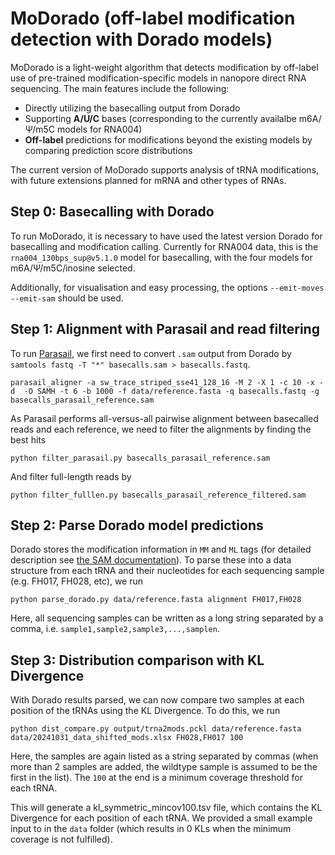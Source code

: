 # MoDorado (off-label modification detection with Dorado models)
MoDorado is a light-weight algorithm that detects modification by off-label use of pre-trained modification-specific models in nanopore direct RNA sequencing. The main features include the following:

- Directly utilizing the basecalling output from Dorado
- Supporting **A/U/C** bases (corresponding to the currently availalbe m6A/Ψ/m5C models for RNA004)
- **Off-label** predictions for modifications beyond the existing models by comparing prediction score distributions 

The current version of MoDorado supports analysis of tRNA modifications, with future extensions planned for mRNA and other types of RNAs.

## Step 0: Basecalling with Dorado
To run MoDorado, it is necessary to have used the latest version Dorado for basecalling and modification calling. Currently for RNA004 data, this is the `rna004_130bps_sup@v5.1.0` model for basecalling, with the four models for m6A/Ψ/m5C/inosine selected. 

Additionally, for visualisation and easy processing, the options `--emit-moves --emit-sam` should be used.


## Step 1: Alignment with Parasail and read filtering
To run [Parasail](https://github.com/jeffdaily/parasail), we first need to convert `.sam` output from Dorado by `samtools fastq -T "*" basecalls.sam > basecalls.fastq`.  
```
parasail_aligner -a sw_trace_striped_sse41_128_16 -M 2 -X 1 -c 10 -x -d  -O SAMH -t 6 -b 1000 -f data/reference.fasta -q basecalls.fastq -g basecalls_parasail_reference.sam
```
As Parasail performs all-versus-all pairwise alignment between basecalled reads and each reference, we need to filter the alignments by finding the best hits
```
python filter_parasail.py basecalls_parasail_reference.sam
```
And filter full-length reads by
```
python filter_fulllen.py basecalls_parasail_reference_filtered.sam
```

## Step 2: Parse Dorado model predictions
Dorado stores the modification information in `MM` and `ML` tags (for detailed description see [the SAM documentation](https://samtools.github.io/hts-specs/SAMv1.pdf)). To parse these into a data structure from each tRNA and their nucleotides for each sequencing sample (e.g. FH017, FH028, etc), we run
```
python parse_dorado.py data/reference.fasta alignment FH017,FH028
```
Here, all sequencing samples can be written as a long string separated by a comma, i.e. `sample1,sample2,sample3,...,samplen`. 

## Step 3: Distribution comparison with KL Divergence 
With Dorado results parsed, we can now compare two samples at each position of the tRNAs using the KL Divergence. To do this, we run 
```
python dist_compare.py output/trna2mods.pckl data/reference.fasta data/20241031_data_shifted_mods.xlsx FH028,FH017 100
```
Here, the samples are again listed as a string separated by commas (when more than 2 samples are added, the wildtype sample is assumed to be the first in the list). The `100` at the end is a minimum coverage threshold for each tRNA.

This will generate a kl_symmetric_mincov100.tsv file, which contains the KL Divergence for each position of each tRNA. We provided a small example input to in the `data` folder (which results in 0 KLs when the minimum coverage is not fulfilled).
